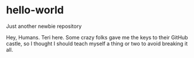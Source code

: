 # hello-world
Just another newbie repository

Hey, Humans.  Teri here.  Some crazy folks gave me the keys to their GitHub castle, 
so I thought I should teach myself a thing or two to avoid breaking it all.
